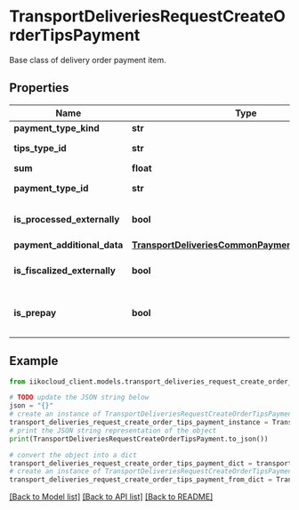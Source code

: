 # TransportDeliveriesRequestCreateOrderTipsPayment

Base class of delivery order payment item.

## Properties

Name | Type | Description | Notes
------------ | ------------- | ------------- | -------------
**payment_type_kind** | **str** |  | 
**tips_type_id** | **str** | Tips type ID.                Can be obtained by &#x60;/tips_types&#x60; operation. | [optional] 
**sum** | **float** | Amount due. | 
**payment_type_id** | **str** | Payment type.                 Can be obtained by &#x60;/payment_types&#x60; operation. | 
**is_processed_externally** | **bool** | Whether payment item is processed by external payment system (made from outside). | [optional] 
**payment_additional_data** | [**TransportDeliveriesCommonPaymentAdditionalData**](TransportDeliveriesCommonPaymentAdditionalData.md) | Additional payment parameters. | [optional] 
**is_fiscalized_externally** | **bool** | Whether the payment item is externally fiscalized.   &gt; Allowed from version &#x60;7.6.3&#x60;. | [optional] 
**is_prepay** | **bool** | Whether the payment item is prepay. Unavailable for &#x60;paymentKindType.LoyaltyCard&#x60;.   &gt; Allowed from version &#x60;8.2.6&#x60;. | [optional] 

## Example

```python
from iikocloud_client.models.transport_deliveries_request_create_order_tips_payment import TransportDeliveriesRequestCreateOrderTipsPayment

# TODO update the JSON string below
json = "{}"
# create an instance of TransportDeliveriesRequestCreateOrderTipsPayment from a JSON string
transport_deliveries_request_create_order_tips_payment_instance = TransportDeliveriesRequestCreateOrderTipsPayment.from_json(json)
# print the JSON string representation of the object
print(TransportDeliveriesRequestCreateOrderTipsPayment.to_json())

# convert the object into a dict
transport_deliveries_request_create_order_tips_payment_dict = transport_deliveries_request_create_order_tips_payment_instance.to_dict()
# create an instance of TransportDeliveriesRequestCreateOrderTipsPayment from a dict
transport_deliveries_request_create_order_tips_payment_from_dict = TransportDeliveriesRequestCreateOrderTipsPayment.from_dict(transport_deliveries_request_create_order_tips_payment_dict)
```
[[Back to Model list]](../README.md#documentation-for-models) [[Back to API list]](../README.md#documentation-for-api-endpoints) [[Back to README]](../README.md)


